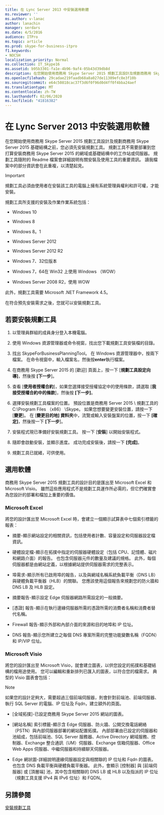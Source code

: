```yaml
---
title: 在 Lync Server 2013 中安裝選用軟體
ms.reviewer: ''
ms.author: v-lanac
author: lanachin
manager: serdars
ms.date: 4/5/2016
audience: ITPro
ms.topic: article
ms.prod: skype-for-business-itpro
f1.keywords:
- NOCSH
localization_priority: Normal
ms.collection: IT_Skype16
ms.assetid: b95b3301-fa1e-4b96-9af4-05b43d39db8d
description: 在您開始使用商務用 Skype Server 2015 規劃工具設計及規劃商務用 Skype Server 2015 基礎結構之前，您必須先安裝規劃工具。 規劃工具不需要部署到您打算安裝商務用 Skype Server 2015 的網域或基礎結構中的工作站或伺服器。 規劃工具隨附的 Readme 檔案會詳細說明有關安裝及使用工具的重要資訊。 讀我檔案中的部分資訊會在此重複，以清楚起見。
ms.openlocfilehash: 29cadae219faadb68a8a027de11309efc8e3f10b
ms.sourcegitcommit: e64c50818cac37f3d6f0f96d0d4ff0f4bba24aef
ms.translationtype: MT
ms.contentlocale: zh-TW
ms.lasthandoff: 02/06/2020
ms.locfileid: "41816382"
---
```

# <a name="install-the-planning-tool-in-skype-for-business-server-2015"></a>在 Lync Server 2013 中安裝選用軟體

在您開始使用商務用 Skype Server 2015 規劃工具設計及規劃商務用 Skype Server 2015 基礎結構之前，您必須先安裝規劃工具。 規劃工具不需要部署到您打算安裝商務用 Skype Server 2015 的網域或基礎結構中的工作站或伺服器。 規劃工具隨附的 Readme 檔案會詳細說明有關安裝及使用工具的重要資訊。 讀我檔案中的部分資訊會在此重複，以清楚起見。

> [!IMPORTANT]
> 規劃工具必須由使用者在安裝該工具的電腦上擁有系統管理員權利和許可權，才能安裝。

規劃工具所支援的安裝及作業作業系統包括：

- Windows 10

- Windows 8

- Windows 8。1

- Windows Server 2012

- Windows Server 2012 R2

- Windows 7、32位版本

- Windows 7，64在 Win32 上使用 Windows （WOW）

- Windows Server 2008 R2，使用 WOW

此外，規劃工具需要 Microsoft .NET Framework 4.5。

在符合預先安裝需求之後，您就可以安裝規劃工具。



## <a name="to-install-the-planning-tool"></a>若要安裝規劃工具

1. 以管理員群組的成員身分登入本機電腦。

2. 使用 Windows 資源管理器或命令視窗，找出您下載規劃工具安裝檔的目錄。

3. 找出 SkypeForBusinessPlanningTool。 在 Windows 資源管理器中，按兩下檔案。 在命令視窗中，輸入檔案名，然後按**enter**執行檔案。

4. 在商務用 Skype Server 2015 的 [歡迎] 頁面上，按一下 [**規劃工具設定向導]**，然後按 **[下一步**]。

5. 查看 [**使用者授權合約**]，如果您選擇接受授權協定中的使用條款，請選取 [**我接受授權合約中的條款**]，然後按 **[下一步]**。

6. 選擇安裝規劃工具檔案的位置。 預設位置是商務用 Server 2015 \ 規劃工具的 C:\Program Files （x86） \Skype。 如果您想要變更安裝位置，請按一下 [**變更**]。 在 [**變更目的地] 資料夾**中，流覽或輸入安裝盤案的位置，按一下 **[確定]**，然後按一下 **[下一步**]。

7. 安裝程式現已準備好安裝規劃工具。 按一下 [**安裝**] 以開始安裝程式。

8. 隨即會啟動安裝，並顯示進度。 成功完成安裝後，請按一下 **[完成]**。

9. 規劃工具已就緒，可供使用。

## <a name="optional-software"></a>選用軟體
<a name="Optional_Software"> </a>

商務用 Skype Server 2015 規劃工具的設計目的是匯出至 Microsoft Excel 和 Microsoft Visio。 雖然這些應用程式不是規劃工具運作所必需的，但它們確實會為您設計的部署和檔加上重要的價值。

### <a name="microsoft-excel"></a>Microsoft Excel

將您的設計匯出至 Microsoft Excel 時，會建立一個顯示試算表中七個索引標籤的報表：

- 摘要-顯示網站設定的相關資訊，包括使用者計數、容量設定和伺服器設定檔資訊。

- 硬體設定檔-顯示在拓撲中指定的伺服器硬體設定（包括 CPU、記憶體、磁片和網路介面）的報告。 也包含伺服器元件的數量及建議的規格。 此外，每個伺服器都是由網站定義，以根據網站提供伺服器需求的完整表示。

- 埠需求-顯示所有已啟用埠的報告，以及與網域名稱系統負載平衡（DNS LB）與硬體負載平衡器（HLB）的關聯。 您應該使用這個報告來規劃您的防火牆和 DNS LB 及 HLB 設定。

- 摘要報告-顯示設定 Edge 伺服器網路所需設定的一般摘要。

- [憑證] 報告-顯示在執行邊緣伺服器所需的憑證所需的消費者名稱和消費者替代名稱。

- Firewall 報告-顯示外部和內部介面的來源和目的地埠和 IP 位址。

- DNS 報告-顯示您所建立之每個 DNS 專案所需的完整功能變數名稱（FQDN）和 IP/VIP 位址。

### <a name="microsoft-visio"></a>Microsoft Visio

將您的設計匯出至 Microsoft Visio，就會建立圖表，以供您設定的拓撲和基礎結構的檔用途使用。 您可以編輯和重新排列已匯入的圖表，以符合您的檔需求。 典型的 Visio 圖表會包括：

> [!NOTE]
> 如果您的設計足夠大，需要超過三個前端伺服器，則會針對前端池、前端伺服器、執行 SQL Server 的電腦、IP 位址及 Fqdn，建立額外的頁面。

- [全域拓撲]-已設定商務用 Skype Server 2015 網站的圖表。

- [網站名稱] 索引標籤-顯示含 Edge 伺服器、防火牆、公開交換電話網絡（PSTN）與內部伺服器部署的網站配置拓撲。 內部部署由已設定的伺服器和池組成，包括前端池、SQL Server 服務器、Active Directory 網域服務、控制器、Exchange 整合通訊（UM）伺服器、Exchange 信箱伺服器、Office Web Apps 伺服器、中繼伺服器和持續聊天伺服器。

- Edge 網狀圖-詳細說明邊緣伺服器設定與相關聯的 IP 位址和 Fqdn 的圖表。 也包含 DNS 負載平衡與硬體負載平衡器。 此外，會顯示 [控制器] 與 [前端伺服器] 或 [頂層端] 池，其中包含相關聯的 DNS LB 或 HLB 以及指派的 IP 位址（規劃工具支援 IPv4 與 IPv6 位址）和 FQDN。

## <a name="see-also"></a>另請參閱
<a name="Optional_Software"> </a>

[安裝規劃工具](https://technet.microsoft.com/library/ebdc9e26-4b22-4b02-85b9-7462bcfe7c93.aspx)
